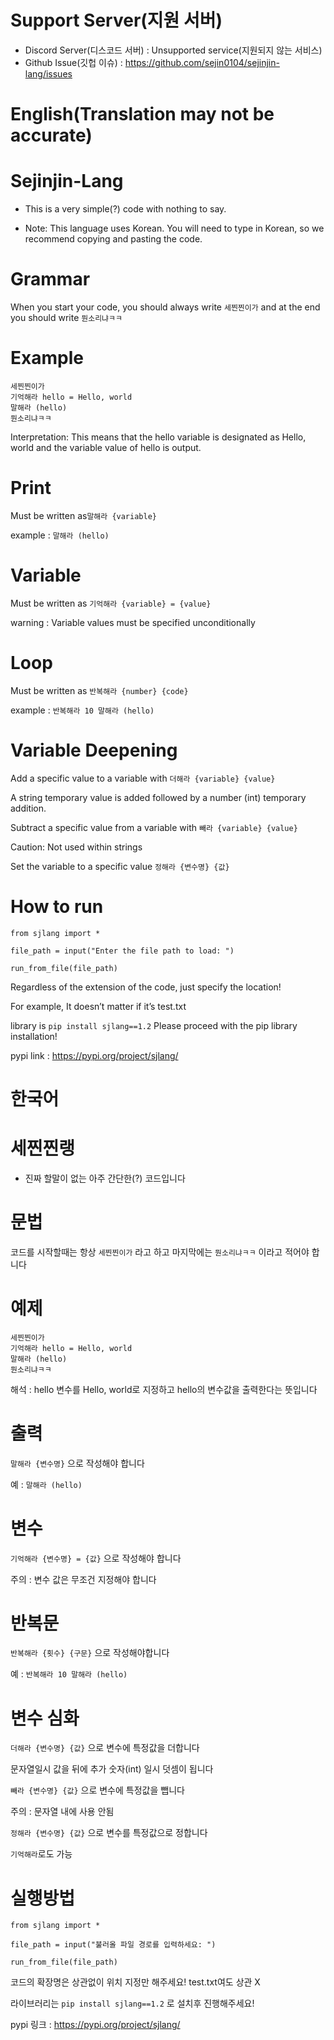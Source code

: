# Support Server(지원 서버)

+ Discord Server(디스코드 서버) : Unsupported service(지원되지 않는 서비스)
+ Github Issue(깃헙 이슈) : https://github.com/sejin0104/sejinjin-lang/issues

# English(Translation may not be accurate)
# Sejinjin-Lang

+ This is a very simple(?) code with nothing to say.

+ Note: This language uses Korean. You will need to type in Korean, so we recommend copying and pasting the code.

# Grammar

When you start your code, you should always write `세찐찐이가` and at the end you should write `뭔소리냐ㅋㅋ`

# Example

```
세찐찐이가
기억해라 hello = Hello, world
말해라 (hello)
뭔소리냐ㅋㅋ
```

Interpretation: This means that the hello variable is designated as Hello, world and the variable value of hello is output.

# Print

Must be written as```말해라 {variable}```

example : `말해라 (hello)`

# Variable

Must be written as ```기억해라 {variable} = {value}```

warning : Variable values ​​must be specified unconditionally

# Loop

Must be written as ```반복해라 {number} {code}```

example : ```반복해라 10 말해라 (hello)```

# Variable Deepening

Add a specific value to a variable with ```더해라 {variable} {value}```

A string temporary value is added followed by a number (int) temporary addition.

Subtract a specific value from a variable with ```빼라 {variable} {value}```

Caution: Not used within strings

Set the variable to a specific value ```정해라 {변수명} {값}```

# How to run

```
from sjlang import *

file_path = input("Enter the file path to load: ")

run_from_file(file_path)
```

Regardless of the extension of the code, just specify the location!

For example, It doesn’t matter if it’s test.txt

library is ```pip install sjlang==1.2``` Please proceed with the pip library installation!

pypi link : https://pypi.org/project/sjlang/

# 한국어
# 세찐찐랭

+ 진짜 할말이 없는 아주 간단한(?) 코드입니다

# 문법

코드를 시작할때는 항상 `세찐찐이가` 라고 하고 마지막에는 `뭔소리냐ㅋㅋ` 이라고 적어야 합니다

# 예제

```
세찐찐이가
기억해라 hello = Hello, world
말해라 (hello)
뭔소리냐ㅋㅋ
```

해석 : hello 변수를 Hello, world로 지정하고 hello의 변수값을 출력한다는 뜻입니다

# 출력

```말해라 {변수명}``` 으로 작성해야 합니다

예 : `말해라 (hello)`

# 변수

```기억해라 {변수명} = {값}``` 으로 작성해야 합니다

주의 : 변수 값은 무조건 지정해야 합니다

# 반복문

```반복해라 {횟수} {구문}``` 으로 작성해야합니다

예 : ```반복해라 10 말해라 (hello)```

# 변수 심화

```더해라 {변수명} {값}``` 으로 변수에 특정값을 더합니다

문자열일시 값을 뒤에 추가 숫자(int) 일시 덧셈이 됩니다

```빼라 {변수명} {값}``` 으로 변수에 특정값을 뺍니다

주의 : 문자열 내에 사용 안됨

```정해라 {변수명} {값}``` 으로 변수를 특정값으로 정합니다

```기억해라```로도 가능

# 실행방법

```
from sjlang import *

file_path = input("불러올 파일 경로를 입력하세요: ")

run_from_file(file_path)
```

코드의 확장명은 상관없이 위치 지정만 해주세요!
test.txt여도 상관 X

라이브러리는 ```pip install sjlang==1.2``` 로 설치후 진행해주세요!

pypi 링크 : https://pypi.org/project/sjlang/

